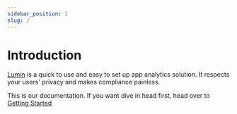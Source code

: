 ```yaml
---
sidebar_position: 1
slug: /
---
```


# Introduction

[Lumin](https://uselumin.co) is a quick to use and easy to set up app analytics solution. It respects your users' privacy and makes compliance painless.

This is our documentation. If you want dive in head first, head over to [Getting Started](/category/getting-started)
